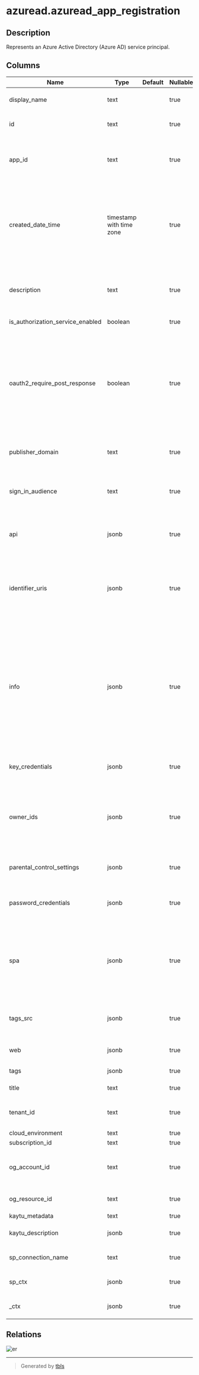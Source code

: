 # azuread.azuread_app_registration

## Description

Represents an Azure Active Directory (Azure AD) service principal.

## Columns

| Name | Type | Default | Nullable | Children | Parents | Comment |
| ---- | ---- | ------- | -------- | -------- | ------- | ------- |
| display_name | text |  | true |  |  | The display name for the application. |
| id | text |  | true |  |  | The unique identifier for the application. |
| app_id | text |  | true |  |  | The unique identifier for the application that is assigned to an application by Azure AD. |
| created_date_time | timestamp with time zone |  | true |  |  | The date and time the application was registered. The DateTimeOffset type represents date and time information using ISO 8601 format and is always in UTC time. |
| description | text |  | true |  |  | Free text field to provide a description of the application object to end users. |
| is_authorization_service_enabled | boolean |  | true |  |  | Is authorization service enabled. |
| oauth2_require_post_response | boolean |  | true |  |  | Specifies whether, as part of OAuth 2.0 token requests, Azure AD allows POST requests, as opposed to GET requests. The default is false, which specifies that only GET requests are allowed. |
| publisher_domain | text |  | true |  |  | The verified publisher domain for the application. |
| sign_in_audience | text |  | true |  |  | Specifies the Microsoft accounts that are supported for the current application. |
| api | jsonb |  | true |  |  | Specifies settings for an application that implements a web API. |
| identifier_uris | jsonb |  | true |  |  | The URIs that identify the application within its Azure AD tenant, or within a verified custom domain if the application is multi-tenant. |
| info | jsonb |  | true |  |  | Basic profile information of the application such as app's marketing, support, terms of service and privacy statement URLs. The terms of service and privacy statement are surfaced to users through the user consent experience. |
| key_credentials | jsonb |  | true |  |  | The collection of key credentials associated with the application. |
| owner_ids | jsonb |  | true |  |  | Id of the owners of the application. The owners are a set of non-admin users who are allowed to modify this object. |
| parental_control_settings | jsonb |  | true |  |  | Specifies parental control settings for an application. |
| password_credentials | jsonb |  | true |  |  | The collection of password credentials associated with the application. |
| spa | jsonb |  | true |  |  | Specifies settings for a single-page application, including sign out URLs and redirect URIs for authorization codes and access tokens. |
| tags_src | jsonb |  | true |  |  | Custom strings that can be used to categorize and identify the application. |
| web | jsonb |  | true |  |  | Specifies settings for a web application. |
| tags | jsonb |  | true |  |  | A map of tags for the resource. |
| title | text |  | true |  |  | Title of the resource. |
| tenant_id | text |  | true |  |  | The Azure Tenant ID where the resource is located. |
| cloud_environment | text |  | true |  |  |  |
| subscription_id | text |  | true |  |  |  |
| og_account_id | text |  | true |  |  | The Platform Account ID in which the resource is located. |
| og_resource_id | text |  | true |  |  | The unique ID of the resource in opengovernance. |
| kaytu_metadata | text |  | true |  |  |  |
| kaytu_description | jsonb |  | true |  |  | The full model description of the resource |
| sp_connection_name | text |  | true |  |  | Steampipe connection name. |
| sp_ctx | jsonb |  | true |  |  | Steampipe context in JSON form. |
| _ctx | jsonb |  | true |  |  | Steampipe context in JSON form. |

## Relations

![er](azuread.azuread_app_registration.svg)

---

> Generated by [tbls](https://github.com/k1LoW/tbls)
